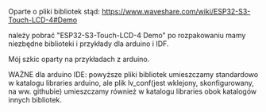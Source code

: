 Oparte o pliki bibliotek stąd:
https://www.waveshare.com/wiki/ESP32-S3-Touch-LCD-4#Demo

należy pobrać "ESP32-S3-Touch-LCD-4 Demo"
po rozpakowaniu mamy niezbędne biblioteki i przykłady dla arduino i IDF.

Mój szkic oparty na przykładach z arduino.

WAŻNE dla arduino IDE:
powyższe pliki bibliotek umieszczamy standardowo w katalogu libraries arduino,
ale plik lv_conf(jest wklejony, skonfigurowany, na ww. githubie) umieszczamy również w katalogu libraries obok katalogów innych bibliotek.
